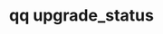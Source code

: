 ---
category: upgrade
command: upgrade_status
keywords: qq, qq_cli, upgrade_status
optional_options:
- alternate:
  - --json
  - --no-monitor
  help: Skip montoring an in-flight upgrade and just return the raw status
  name: --raw
  required: false
permalink: /qq-cli-command-guide/upgrade/upgrade_status.html
positional_options: []
sidebar: qq_cli_command_reference_sidebar
summary: This section explains how to use the <code>qq upgrade_status</code> command.
synopsis: Get the status of the upgrade system
title: qq upgrade_status
usage: qq upgrade_status [-h] [--raw]
zendesk_source: qq CLI Command Guide

---